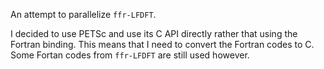 An attempt to parallelize `ffr-LFDFT`.

I decided to use PETSc and use its C API directly rather that using the
Fortran binding.
This means that I need to convert the Fortran codes to C.
Some Fortan codes from `ffr-LFDFT` are still used however.

